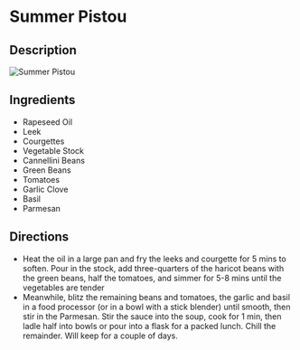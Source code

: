 # Summer Pistou

## Description
![Summer Pistou](https://www.themealdb.com/images/media/meals/rqtxvr1511792990.jpg "Summer Pistou")

## Ingredients
- Rapeseed Oil
- Leek
- Courgettes
- Vegetable Stock
- Cannellini Beans
- Green Beans
- Tomatoes
- Garlic Clove
- Basil
- Parmesan

## Directions
- Heat the oil in a large pan and fry the leeks and courgette for 5 mins to soften. Pour in the stock, add three-quarters of the haricot beans with the green beans, half the tomatoes, and simmer for 5-8 mins until the vegetables are tender
- Meanwhile, blitz the remaining beans and tomatoes, the garlic and basil in a food processor (or in a bowl with a stick blender) until smooth, then stir in the Parmesan. Stir the sauce into the soup, cook for 1 min, then ladle half into bowls or pour into a flask for a packed lunch. Chill the remainder. Will keep for a couple of days.
